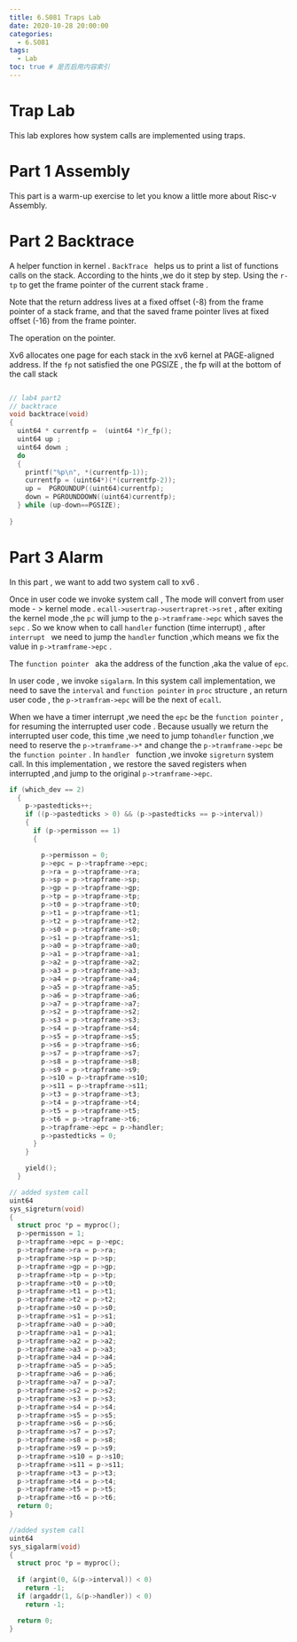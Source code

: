 ```yaml
---
title: 6.S081 Traps Lab
date: 2020-10-28 20:00:00
categories:
  - 6.S081
tags:
  - Lab
toc: true # 是否启用内容索引
---
```

# Trap Lab

This lab explores how system calls are implemented using traps.

# Part 1 Assembly

This part is a warm-up exercise  to let you know a little more about Risc-v Assembly.

# Part 2  Backtrace

A helper function in kernel . `BackTrace ` helps us to print  a list of functions calls on the stack. According to the hints ,we do it step by step. Using the `r-tp` to get the  frame pointer of the current stack frame .

Note that the return address lives at a fixed offset (-8) from the frame pointer of a stack frame, and that the saved frame pointer lives at fixed offset (-16) from the frame pointer.  

The operation on the pointer.

Xv6 allocates one page for each stack in the xv6 kernel at PAGE-aligned address.  If the `fp` not satisfied the one PGSIZE , the fp will at the bottom of the call stack

```c

// lab4 part2
// backtrace
void backtrace(void)
{
  uint64 * currentfp =  (uint64 *)r_fp();
  uint64 up ;
  uint64 down ; 
  do
  { 
    printf("%p\n", *(currentfp-1));
    currentfp = (uint64*)(*(currentfp-2));
    up =  PGROUNDUP((uint64)currentfp);
    down = PGROUNDDOWN((uint64)currentfp);  
  } while (up-down==PGSIZE);
  
}
```

# Part 3 Alarm 

In this part , we want to add two system call  to xv6 . 

Once in user code we  invoke system call ,  The mode will convert from user mode - > kernel mode . `ecall->usertrap->usertrapret->sret` ,  after exiting the kernel mode ,the `pc` will jump to the  `p->tramframe->epc` which saves the `sepc` .  So we know when to call `handler` function (time interrupt) , after `interrupt ` we need to jump the `handler` function ,which means we  fix the value in `p->tramframe->epc` . 

The `function pointer ` aka the address of the function ,aka the value of `epc`.

In user code , we invoke `sigalarm`. In this system call implementation, we need to save the `interval` and `function pointer` in `proc` structure , an return user  code ,  the `p->tramfram->epc` will be the next of `ecall`. 

When we have a timer interrupt ,we need  the `epc` be the `function pointer` , for resuming the  interrupted user code . Because usually  we return the interrupted user code, this time ,we need to jump to`handler` function ,we need to reserve the `p->tramframe->*`  and change the `p->tramframe->epc` be the `function pointer` . In `handler ` function ,we invoke `sigreturn` system call. In this implementation , we restore the saved registers  when  interrupted ,and jump to the  original `p->tramframe->epc`.

``` c
if (which_dev == 2)
  {
    p->pastedticks++;
    if ((p->pastedticks > 0) && (p->pastedticks == p->interval))
    {
      if (p->permisson == 1)
      {

        p->permisson = 0;
        p->epc = p->trapframe->epc;
        p->ra = p->trapframe->ra;
        p->sp = p->trapframe->sp;
        p->gp = p->trapframe->gp;
        p->tp = p->trapframe->tp;
        p->t0 = p->trapframe->t0;
        p->t1 = p->trapframe->t1;
        p->t2 = p->trapframe->t2;
        p->s0 = p->trapframe->s0;
        p->s1 = p->trapframe->s1;
        p->a0 = p->trapframe->a0;
        p->a1 = p->trapframe->a1;
        p->a2 = p->trapframe->a2;
        p->a3 = p->trapframe->a3;
        p->a4 = p->trapframe->a4;
        p->a5 = p->trapframe->a5;
        p->a6 = p->trapframe->a6;
        p->a7 = p->trapframe->a7;
        p->s2 = p->trapframe->s2;
        p->s3 = p->trapframe->s3;
        p->s4 = p->trapframe->s4;
        p->s5 = p->trapframe->s5;
        p->s6 = p->trapframe->s6;
        p->s7 = p->trapframe->s7;
        p->s8 = p->trapframe->s8;
        p->s9 = p->trapframe->s9;
        p->s10 = p->trapframe->s10;
        p->s11 = p->trapframe->s11;
        p->t3 = p->trapframe->t3;
        p->t4 = p->trapframe->t4;
        p->t5 = p->trapframe->t5;
        p->t6 = p->trapframe->t6;
        p->trapframe->epc = p->handler;
        p->pastedticks = 0;
      } 
    }

    yield();
  }
```

 

```c
// added system call
uint64
sys_sigreturn(void)
{
  struct proc *p = myproc();
  p->permisson = 1;
  p->trapframe->epc = p->epc;
  p->trapframe->ra = p->ra;
  p->trapframe->sp = p->sp;
  p->trapframe->gp = p->gp;
  p->trapframe->tp = p->tp;
  p->trapframe->t0 = p->t0;
  p->trapframe->t1 = p->t1;
  p->trapframe->t2 = p->t2;
  p->trapframe->s0 = p->s0;
  p->trapframe->s1 = p->s1;
  p->trapframe->a0 = p->a0;
  p->trapframe->a1 = p->a1;
  p->trapframe->a2 = p->a2;
  p->trapframe->a3 = p->a3;
  p->trapframe->a4 = p->a4;
  p->trapframe->a5 = p->a5;
  p->trapframe->a6 = p->a6;
  p->trapframe->a7 = p->a7;
  p->trapframe->s2 = p->s2;
  p->trapframe->s3 = p->s3;
  p->trapframe->s4 = p->s4;
  p->trapframe->s5 = p->s5;
  p->trapframe->s6 = p->s6;
  p->trapframe->s7 = p->s7;
  p->trapframe->s8 = p->s8;
  p->trapframe->s9 = p->s9;
  p->trapframe->s10 = p->s10;
  p->trapframe->s11 = p->s11;
  p->trapframe->t3 = p->t3;
  p->trapframe->t4 = p->t4;
  p->trapframe->t5 = p->t5;
  p->trapframe->t6 = p->t6;
  return 0;
}

//added system call
uint64
sys_sigalarm(void)
{
  struct proc *p = myproc();
  
  if (argint(0, &(p->interval)) < 0)
    return -1;
  if (argaddr(1, &(p->handler)) < 0)
    return -1;

  return 0;
}
```

